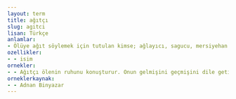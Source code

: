 ```yaml
---
layout: term
title: ağıtçı
slug: agitci
lisan: Türkçe
anlamlar:
- Ölüye ağıt söylemek için tutulan kimse; ağlayıcı, sagucu, mersiyehan
ozellikler:
- - isim
ornekler:
- - Ağıtçı ölenin ruhunu konuşturur. Onun gelmişini geçmişini dile getirir.
orneklerkaynak:
- - Adnan Binyazar
---
```

